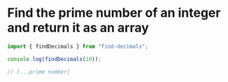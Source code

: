 <h1>Find the prime number of an integer   and return it as an array</h1>

```javascript
import { findDecimals } from "find-decimals";

console.log(findDecimals(10));

// [...prime number]
```
